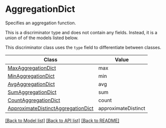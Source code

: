 # AggregationDict

Specifies an aggregation function.

This is a discriminator type and does not contain any fields. Instead, it is a union
of of the models listed below.

This discriminator class uses the `type` field to differentiate between classes.

| Class | Value
| ------------ | -------------
[MaxAggregationDict](MaxAggregationDict.md) | max
[MinAggregationDict](MinAggregationDict.md) | min
[AvgAggregationDict](AvgAggregationDict.md) | avg
[SumAggregationDict](SumAggregationDict.md) | sum
[CountAggregationDict](CountAggregationDict.md) | count
[ApproximateDistinctAggregationDict](ApproximateDistinctAggregationDict.md) | approximateDistinct


[[Back to Model list]](../../README.md#models-v1-link) [[Back to API list]](../../README.md#documentation-for-api-endpoints) [[Back to README]](../../README.md)
